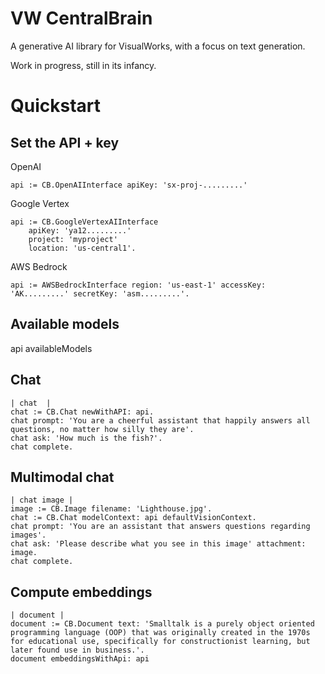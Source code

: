 # VW CentralBrain

A generative AI library for VisualWorks, with a focus on text generation.

Work in progress, still in its infancy.

# Quickstart

## Set the API + key

OpenAI

```
api := CB.OpenAIInterface apiKey: 'sx-proj-.........'
```

Google Vertex

```
api := CB.GoogleVertexAIInterface 
	apiKey: 'ya12.........'
	project: 'myproject'
	location: 'us-central1'.
```

AWS Bedrock
```
api := AWSBedrockInterface region: 'us-east-1' accessKey: 'AK.........' secretKey: 'asm.........'.
```

## Available models

api availableModels

## Chat

```
| chat  |
chat := CB.Chat newWithAPI: api.
chat prompt: 'You are a cheerful assistant that happily answers all questions, no matter how silly they are'.
chat ask: 'How much is the fish?'.
chat complete.
```

## Multimodal chat

```
| chat image |
image := CB.Image filename: 'Lighthouse.jpg'.
chat := CB.Chat modelContext: api defaultVisionContext.
chat prompt: 'You are an assistant that answers questions regarding images'.
chat ask: 'Please describe what you see in this image' attachment: image.
chat complete.
```


## Compute embeddings

```
| document |
document := CB.Document text: 'Smalltalk is a purely object oriented programming language (OOP) that was originally created in the 1970s for educational use, specifically for constructionist learning, but later found use in business.'.
document embeddingsWithApi: api
```